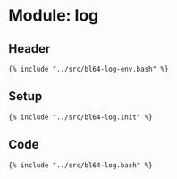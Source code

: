 # Module: log

## Header

```shell
{% include "../src/bl64-log-env.bash" %}
```

## Setup

```shell
{% include "../src/bl64-log.init" %}
```

## Code

```shell
{% include "../src/bl64-log.bash" %}
```
